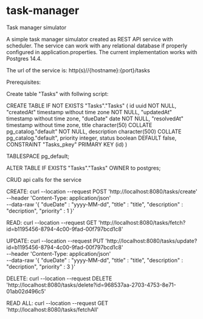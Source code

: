 # task-manager
Task manager simulator

A simple task manager simulator created as REST API service with scheduler.
The service can work with any relational database if properly configured in application.properties.
The current implementation works with Postgres 14.4.

The url of the service is: http(s)//{hostname}:{port}/tasks


Prerequisites:

Create table "Tasks" with follwing script:

CREATE TABLE IF NOT EXISTS "Tasks"."Tasks"
(
    id uuid NOT NULL,
    "createdAt" timestamp without time zone NOT NULL,
    "updatedAt" timestamp without time zone,
    "dueDate" date NOT NULL,
    "resolvedAt" timestamp without time zone,
    title character(50) COLLATE pg_catalog."default" NOT NULL,
    description character(500) COLLATE pg_catalog."default",
    priority integer,
    status boolean DEFAULT false,
    CONSTRAINT "Tasks_pkey" PRIMARY KEY (id)
)

TABLESPACE pg_default;

ALTER TABLE IF EXISTS "Tasks"."Tasks"
    OWNER to postgres;


CRUD api calls for the service

CREATE:
curl --location --request POST 'http://localhost:8080/tasks/create' \
--header 'Content-Type: application/json' \
--data-raw '{
    "dueDate" : "yyyy-MM-dd",
    "title" : "title",
    "description" : "decription",
    "priority" : 1
}'

READ:
curl --location --request GET 'http://localhost:8080/tasks/fetch?id=b1195456-8794-4c00-9fad-00f797bcd1c8'

UPDATE:
curl --location --request PUT 'http://localhost:8080/tasks/update?id=b1195456-8794-4c00-9fad-00f797bcd1c8' \
--header 'Content-Type: application/json' \
--data-raw '{
    "dueDate" : "yyyy-MM-dd",
    "title" : "title",
    "description" : "decription",
    "priority" : 3
}'

DELETE:
curl --location --request DELETE 'http://localhost:8080/tasks/delete?id=968537aa-2703-4753-8e71-01ab02d496c5'

READ ALL:
curl --location --request GET 'http://localhost:8080/tasks/fetchAll'
